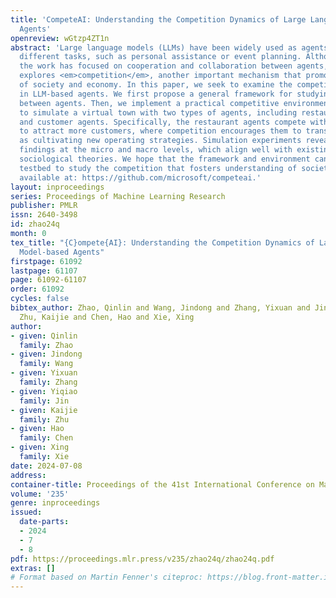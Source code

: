 ```yaml
---
title: 'CompeteAI: Understanding the Competition Dynamics of Large Language Model-based
  Agents'
openreview: wGtzp4ZT1n
abstract: 'Large language models (LLMs) have been widely used as agents to complete
  different tasks, such as personal assistance or event planning. Although most of
  the work has focused on cooperation and collaboration between agents, little work
  explores <em>competition</em>, another important mechanism that promotes the development
  of society and economy. In this paper, we seek to examine the competition dynamics
  in LLM-based agents. We first propose a general framework for studying the competition
  between agents. Then, we implement a practical competitive environment using GPT-4
  to simulate a virtual town with two types of agents, including restaurant agents
  and customer agents. Specifically, the restaurant agents compete with each other
  to attract more customers, where competition encourages them to transform, such
  as cultivating new operating strategies. Simulation experiments reveal several interesting
  findings at the micro and macro levels, which align well with existing market and
  sociological theories. We hope that the framework and environment can be a promising
  testbed to study the competition that fosters understanding of society. Code is
  available at: https://github.com/microsoft/competeai.'
layout: inproceedings
series: Proceedings of Machine Learning Research
publisher: PMLR
issn: 2640-3498
id: zhao24q
month: 0
tex_title: "{C}ompete{AI}: Understanding the Competition Dynamics of Large Language
  Model-based Agents"
firstpage: 61092
lastpage: 61107
page: 61092-61107
order: 61092
cycles: false
bibtex_author: Zhao, Qinlin and Wang, Jindong and Zhang, Yixuan and Jin, Yiqiao and
  Zhu, Kaijie and Chen, Hao and Xie, Xing
author:
- given: Qinlin
  family: Zhao
- given: Jindong
  family: Wang
- given: Yixuan
  family: Zhang
- given: Yiqiao
  family: Jin
- given: Kaijie
  family: Zhu
- given: Hao
  family: Chen
- given: Xing
  family: Xie
date: 2024-07-08
address:
container-title: Proceedings of the 41st International Conference on Machine Learning
volume: '235'
genre: inproceedings
issued:
  date-parts:
  - 2024
  - 7
  - 8
pdf: https://proceedings.mlr.press/v235/zhao24q/zhao24q.pdf
extras: []
# Format based on Martin Fenner's citeproc: https://blog.front-matter.io/posts/citeproc-yaml-for-bibliographies/
---
```

